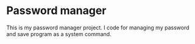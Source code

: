 # Password manager

This is my password manager project. I code for managing my password and save program as a system command.
